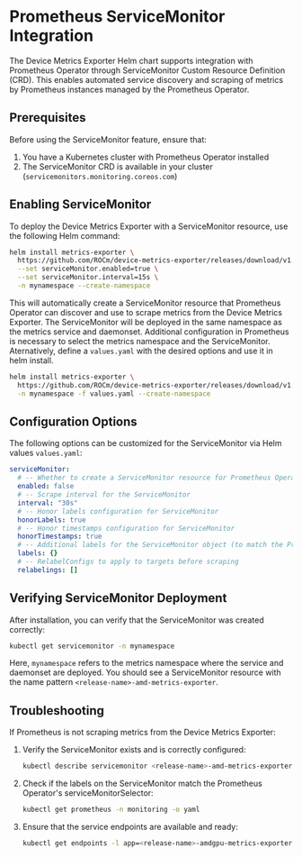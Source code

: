 # Prometheus ServiceMonitor Integration

The Device Metrics Exporter Helm chart supports integration with Prometheus Operator through ServiceMonitor Custom Resource Definition (CRD). This enables automated service discovery and scraping of metrics by Prometheus instances managed by the Prometheus Operator.

## Prerequisites

Before using the ServiceMonitor feature, ensure that:

1. You have a Kubernetes cluster with Prometheus Operator installed
2. The ServiceMonitor CRD is available in your cluster (`servicemonitors.monitoring.coreos.com`)

## Enabling ServiceMonitor

To deploy the Device Metrics Exporter with a ServiceMonitor resource, use the following Helm command:

```bash
helm install metrics-exporter \
  https://github.com/ROCm/device-metrics-exporter/releases/download/v1.2.1/device-metrics-exporter-charts-v1.2.1.tgz \
  --set serviceMonitor.enabled=true \
  --set serviceMonitor.interval=15s \
  -n mynamespace --create-namespace
```

This will automatically create a ServiceMonitor resource that Prometheus Operator can discover and use to scrape metrics from the Device Metrics Exporter. The ServiceMonitor will be deployed in the same namespace as the metrics service and daemonset. Additional configuration in Prometheus is necessary to select the metrics namespace and the ServiceMonitor. Aternatively, define a `values.yaml` with the desired options and use it in helm install.

```bash
helm install metrics-exporter \
  https://github.com/ROCm/device-metrics-exporter/releases/download/v1.2.1/device-metrics-exporter-charts-v1.2.1.tgz \
  -n mynamespace -f values.yaml --create-namespace
```

## Configuration Options

The following options can be customized for the ServiceMonitor via Helm values `values.yaml`:

```yaml
serviceMonitor:
  # -- Whether to create a ServiceMonitor resource for Prometheus Operator
  enabled: false
  # -- Scrape interval for the ServiceMonitor
  interval: "30s"
  # -- Honor labels configuration for ServiceMonitor
  honorLabels: true
  # -- Honor timestamps configuration for ServiceMonitor
  honorTimestamps: true
  # -- Additional labels for the ServiceMonitor object (to match the Prometheus Operator instance selectors)
  labels: {}
  # -- RelabelConfigs to apply to targets before scraping
  relabelings: []
```

## Verifying ServiceMonitor Deployment

After installation, you can verify that the ServiceMonitor was created correctly:

```bash
kubectl get servicemonitor -n mynamespace
```

Here, `mynamespace` refers to the metrics namespace where the service and daemonset are deployed. You should see a ServiceMonitor resource with the name pattern `<release-name>-amd-metrics-exporter`.

## Troubleshooting

If Prometheus is not scraping metrics from the Device Metrics Exporter:

1. Verify the ServiceMonitor exists and is correctly configured:
   ```bash
   kubectl describe servicemonitor <release-name>-amd-metrics-exporter -n mynamespace
   ```

2. Check if the labels on the ServiceMonitor match the Prometheus Operator's serviceMonitorSelector:
   ```bash
   kubectl get prometheus -n monitoring -o yaml
   ```

3. Ensure that the service endpoints are available and ready:
   ```bash
   kubectl get endpoints -l app=<release-name>-amdgpu-metrics-exporter -n mynamespace
   ```
